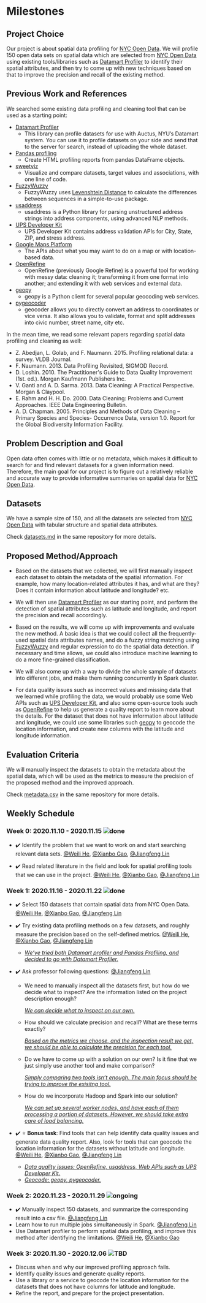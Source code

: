 # Milestones

## Project Choice

Our project is about spatial data profiling for [NYC Open Data](https://opendata.cityofnewyork.us). We will profile 150 open data sets on spatial data which are selected from [NYC Open Data](https://opendata.cityofnewyork.us) using existing tools/libraries such as [Datamart Profiler](https://pypi.org/project/datamart-profiler) to identify their spatial attributes, and then try to come up with new techniques based on that to improve the precision and recall of the existing method.

## Previous Work and References

We searched some existing data profiling and cleaning tool that can be used as a starting point:

- [Datamart Profiler](https://pypi.org/project/datamart-profiler)
  - This library can profile datasets for use with Auctus, NYU’s Datamart system. You can use it to profile datasets on your side and send that to the server for search, instead of uploading the whole dataset.
- [Pandas profiling](https://github.com/pandas-profiling/pandas-profiling)
  - Create HTML profiling reports from pandas DataFrame objects.
- [sweetviz](https://github.com/fbdesignpro/sweetviz)
  - Visualize and compare datasets, target values and associations, with one line of code.
- [FuzzyWuzzy](https://github.com/seatgeek/fuzzywuzzy)
  - FuzzyWuzzy uses [Levenshtein Distance](https://en.wikipedia.org/wiki/Levenshtein_distance) to calculate the differences between sequences in a simple-to-use package.
- [usaddress](https://github.com/datamade/usaddress)
  - usaddress is a Python library for parsing unstructured address strings into address components, using advanced NLP methods.
- [UPS Developer Kit](https://www.ups.com/upsdeveloperkit?loc=en_US)
  - UPS Developer Kit contains address validation APIs for City, State, ZIP, and stress address.
- [Google Maps Platform](https://developers.google.com/maps/gmp-get-started)
  - The APIs about what you may want to do on a map or with location-based data.
- [OpenRefine](https://openrefine.org/)
  - OpenRefine (previously Google Refine) is a powerful tool for working with messy data:  cleaning it; transforming it from one format into another; and extending it with  web services and external data.
- [geopy](https://github.com/geopy/geopy)
  - geopy is a Python client for several popular geocoding web services.
- [pygeocoder](https://pypi.org/project/pygeocoder/)
  - geocoder allows you to directly convert an address to coordinates or vice  versa. It also allows you to validate, format and split addresses into  civic number, street name, city etc.

In the mean time, we read some relevant papers regarding spatial data profiling and cleaning as well:

- Z. Abedjan, L. Golab, and F. Naumann. 2015. Profiling relational data: a survey. VLDB Journal.
- F. Naumann. 2013. Data Profiling Revisited, SIGMOD Record.
- D. Loshin. 2010. The Practitioner's Guide to Data Quality Improvement (1st. ed.). Morgan Kaufmann Publishers Inc.
- V. Ganti and A. D. Sarma. 2013. Data Cleaning: A Practical Perspective. Morgan & Claypool.
- E. Rahm and H. H. Do. 2000. Data Cleaning: Problems and Current Approaches. IEEE Data Engineering Bulletin.
- A. D. Chapman. 2005. Principles and Methods of Data Cleaning – Primary Species and Species-
  Occurrence Data, version 1.0. Report for the Global Biodiversity Information Facility.


## Problem Description and Goal

Open data often comes with little or no metadata, which makes it difficult to search for and find relevant datasets for a given information need. Therefore, the main goal for our project is to figure out a relatively reliable and accurate way to provide informative summaries on spatial data for [NYC Open Data](https://opendata.cityofnewyork.us).

## Datasets

We have a sample size of 150, and all the datasets are selected from [NYC Open Data](https://opendata.cityofnewyork.us) with tabular structure and spatial data attributes.  

Check [datasets.md](https://github.com/astrob3rry/spatial-data-profiling/blob/main/datasets.md) in the same repository for more details.

## Proposed Method/Approach

- Based on the datasets that we collected, we will first manually inspect each dataset to obtain the metadata of the spatial information. For example, how many location-related attributes it has, and what are they? Does it contain information about latitude and longitude? etc.  

- We will then use [Datamart Profiler](https://pypi.org/project/datamart-profiler) as our starting point, and perform the detection of spatial attributes such as latitude and longitude, and report the precision and recall accordingly.
- Based on the results, we will come up with improvements and evaluate the new method. A basic idea is that we could collect all the frequently-used spatial data attributes names, and do a fuzzy string matching using [FuzzyWuzzy](https://github.com/seatgeek/fuzzywuzzy) and regular expression to do the spatial data detection. If necessary and time allows, we could also introduce machine learning to do a more fine-grained classification.
- We will also come up with a way to divide the whole sample of datasets into different jobs, and make them running concurrently in Spark cluster.
- For data quality issues such as incorrect values and missing data that we learned while profiling the data, we would probably use some Web APIs such as [UPS Developer Kit](https://www.ups.com/upsdeveloperkit?loc=en_US), and also some open-source tools such as [OpenRefine](https://openrefine.org/) to help us generate a quality report to learn more about the details. For the dataset that does not have information about latitude and longitude, we could use some libraries such [geopy](https://github.com/geopy/geopy) to geocode the location information, and create new columns with the latitude and longitude information.

## Evaluation Criteria
We will manually inspect the datasets to obtain the metadata about the spatial data, which will be used as the metrics to measure the precision of the proposed method and the improved approach.  

Check [metadata.csv](https://github.com/astrob3rry/spatial-data-profiling/blob/main/metadata.csv) in the same repository for more details.

## Weekly Schedule

### Week 0: 2020.11.10 - 2020.11.15 ![done](https://progress-bar.dev/100/?title=done)

- :heavy_check_mark: Identify the problem that we want to work on and start searching relevant data sets. [@Weili He](https://github.com/WeiliHe), [@Xianbo Gao](https://github.com/gaogxb), [@Jiangfeng Lin](https://github.com/astrob3rry) 

- :heavy_check_mark: ​Read related literature in the field and look for spatial profiling tools that we can use in the project. [@Weili He](https://github.com/WeiliHe), [@Xianbo Gao](https://github.com/gaogxb), [@Jiangfeng Lin](https://github.com/astrob3rry) 

### Week 1: 2020.11.16 - 2020.11.22 ![done](https://progress-bar.dev/100/?title=done)

-  :heavy_check_mark: Select 150 datasets that contain spatial data from NYC Open Data. [@Weili He](https://github.com/WeiliHe), [@Xianbo Gao](https://github.com/gaogxb), [@Jiangfeng Lin](https://github.com/astrob3rry)

- :heavy_check_mark:  Try existing data profiling methods on a few datasets, and roughly measure the precision based on the self-defined metrics. [@Weili He](https://github.com/WeiliHe), [@Xianbo Gao](https://github.com/gaogxb), [@Jiangfeng Lin](https://github.com/astrob3rry)

  - <u>*We’ve tried both Datamart profiler and Pandas Profiling, and decided to go with Datamart Profiler.*</u>

- :heavy_check_mark: Ask professor following questions: [@Jiangfeng Lin](https://github.com/astrob3rry) 
  - We need to manually inspect all the datasets first, but how do we decide what to inspect? Are the information listed on the project description enough?

    <u>*We can decide what to inspect on our own.*</u>

  - How should we calculate precision and recall? What are these terms exactly?

    <u>*Based on the metrics we choose, and the inspection result we get, we should be able to calculate the precision for each tool.*</u>

  - Do we have to come up with a solution on our own? Is it fine that we just simply use another tool and make comparison?

    <u>*Simply comparing two tools isn’t enough. The main focus should be trying to improve the exisitng tool.*</u>

  - How do we incorporate Hadoop and Spark into our solution?

    <u>*We can set up several worker nodes, and have each of them processing a portion of datasets. However, we should take extra care of load balancing.*</u>
  
- :heavy_check_mark: :star: **Bonus task**: Find tools that can help identify data quality issues and generate data quality report. Also, look for tools that can geocode the location information for the datasets without latitude and longitude. [@Weili He](https://github.com/WeiliHe), [@Xianbo Gao](https://github.com/gaogxb), [@Jiangfeng Lin](https://github.com/astrob3rry)

  - <u>*Data quality issues: OpenRefine, usaddress, Web APIs such as UPS Developer Kit.*</u>
  - <u>*Geocode: geopy, pygeocoder.*</u>

### Week 2: 2020.11.23 - 2020.11.29 ![ongoing](https://progress-bar.dev/30/?title=ongoing)

- :heavy_check_mark: Manually inspect 150 datasets, and summarize the corresponding result into a csv file. [@Jiangfeng Lin](https://github.com/astrob3rry)
- Learn how to run multiple jobs simultaneously in Spark. [@Jiangfeng Lin](https://github.com/astrob3rry)
- Use Datamart profiler to perform spatial data profiling, and improve this method after identifying the limitations. [@Weili He](https://github.com/WeiliHe), [@Xianbo Gao](https://github.com/gaogxb)

### Week 3: 2020.11.30 - 2020.12.06 ![TBD](https://progress-bar.dev/0/?title=TBD)

- Discuss when and why our improved profiling approach fails.
- Identify quality issues and generate quality reports.
- Use a library or a service to geocode the location information for the datasets that does not have columns for latitude and longitude.
- Refine the report, and prepare for the project presentation.

